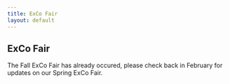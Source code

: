 ```yaml
---
title: ExCo Fair
layout: default
---
```

## ExCo Fair

<p>The Fall ExCo Fair has already occured, please check back in February for updates on our Spring ExCo Fair.</p>  
